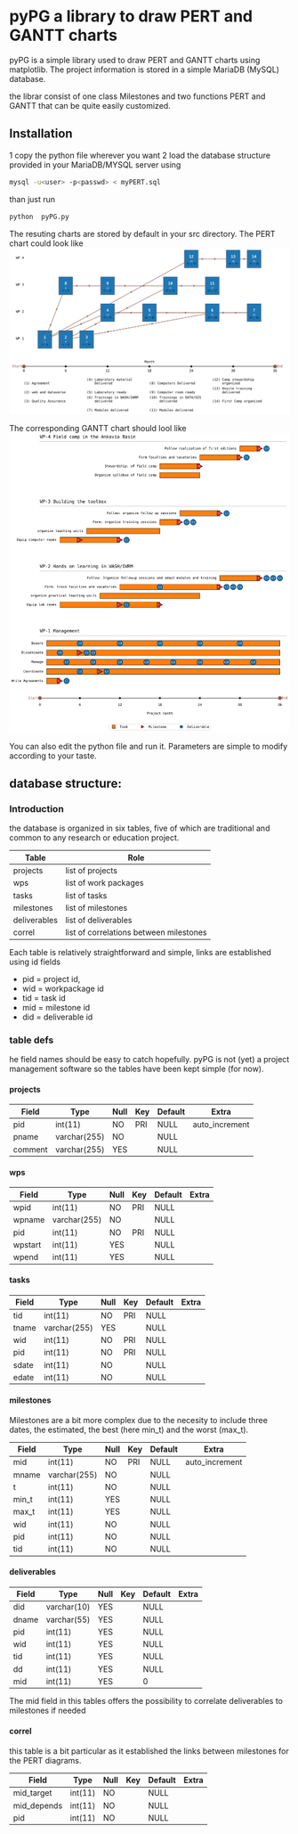 # pyPG a library to draw PERT and GANTT charts

pyPG is a simple library used to draw PERT and GANTT charts using matplotlib.
The project information is stored in a simple MariaDB (MySQL) database.

the librar consist of one class Milestones and two functions PERT and GANTT that can be quite easily customized.


## Installation

1 copy the python file wherever you want
2 load the database structure provided in your MariaDB/MYSQL server using

```bash
mysql -u<user> -p<passwd> < myPERT.sql
```
than just run
```bash
python  pyPG.py
```
The resuting charts are stored by default in your src directory.
The PERT chart could look like
![PERT](./figures/SHEWAM_PERT.svg)

The corresponding GANTT chart should lool like
![GANTT](./figures/SHEWAM_GANTT.svg)


You can also edit the python file and run it. Parameters are simple to modify according to your taste.


## database structure:

### Introduction
 the database is organized in six tables, five of which are traditional and common to any research or education project.

 | Table | Role|
 |---|---|
| projects         | list of projects |
| wps              | list of work packages|
| tasks            | list of tasks |
| milestones       | list of milestones |
| deliverables     | list of deliverables|
| correl           | list of correlations between milestones|


Each table is relatively straightforward and simple, links are established using id fields
* pid = project id,
* wid = workpackage id
* tid = task id
* mid = milestone id
* did = deliverable id

### table defs

he field names should be easy to catch hopefully. pyPG is not (yet) a project management software so the tables have been kept simple (for now).

#### projects
| Field   | Type         | Null | Key | Default | Extra          |
|---|---|---|---|---|---|
| pid     | int(11)      | NO   | PRI | NULL    | auto_increment |
| pname   | varchar(255) | NO   |     | NULL    |                |
| comment | varchar(255) | YES  |     | NULL    |                |

#### wps
| Field   | Type         | Null | Key | Default | Extra          |
|---|---|---|---|---|---|
| wpid    | int(11)      | NO   | PRI | NULL    |       |
| wpname  | varchar(255) | NO   |     | NULL    |       |
| pid     | int(11)      | NO   | PRI | NULL    |       |
| wpstart | int(11)      | YES  |     | NULL    |       |
| wpend   | int(11)      | YES  |     | NULL    |       |

#### tasks
| Field   | Type         | Null | Key | Default | Extra          |
|---|---|---|---|---|---|
tid   | int(11)      | NO   | PRI | NULL    |       |
| tname | varchar(255) | YES  |     | NULL    |       |
| wid   | int(11)      | NO   | PRI | NULL    |       |
| pid   | int(11)      | NO   | PRI | NULL    |       |
| sdate | int(11)      | NO   |     | NULL    |       |
| edate | int(11)      | NO   |     | NULL  

####  milestones

Milestones are a bit more complex due to the necesity to include three dates, the estimated, the best (here min_t) and the worst (max_t).

| Field   | Type         | Null | Key | Default | Extra          |
|---|---|---|---|---|---|
mid   | int(11)      | NO   | PRI | NULL    | auto_increment |
| mname | varchar(255) | NO   |     | NULL    |                |
| t     | int(11)      | NO   |     | NULL    |                |
| min_t | int(11)      | YES  |     | NULL    |                |
| max_t | int(11)      | YES  |     | NULL    |                |
| wid   | int(11)      | NO   |     | NULL    |                |
| pid   | int(11)      | NO   |     | NULL    |                |
| tid   | int(11)      | NO   |     | NULL    |   

#### deliverables

| Field   | Type         | Null | Key | Default | Extra          |
|---|---|---|---|---|---|
did   | varchar(10) | YES  |     | NULL    |       |
| dname | varchar(55) | YES  |     | NULL    |       |
| pid   | int(11)     | YES  |     | NULL    |       |
| wid   | int(11)     | YES  |     | NULL    |       |
| tid   | int(11)     | YES  |     | NULL    |       |
| dd    | int(11)     | YES  |     | NULL    |       |
| mid   | int(11)     | YES  |     | 0       |       |

The mid field in this tables offers the possibility to correlate deliverables to milestones if needed

#### correl

this table is a bit particular as it established the links between milestones for the PERT diagrams.

| Field   | Type         | Null | Key | Default | Extra          |
|---|---|---|---|---|---|
mid_target  | int(11) | NO   |     | NULL    |       |
| mid_depends | int(11) | NO   |     | NULL    |       |
| pid         | int(11) | NO   |     | NULL    |       |
